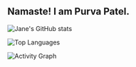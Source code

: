 ## Namaste! I am Purva Patel.


![Jane's GitHub stats](https://github-readme-stats.vercel.app/api?username=yourusername&show_icons=true&theme=default)

![Top Languages](https://github-readme-stats.vercel.app/api/top-langs/?username=Purva117&layout=compact&theme=default)

![Activity Graph](https://activity-graph.herokuapp.com/graph?username=yourusername&theme=github)
